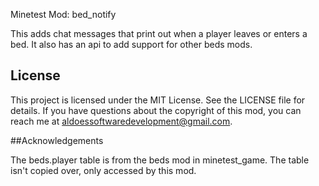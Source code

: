 Minetest Mod: bed_notify

This adds chat messages that print out when a player leaves or enters a bed. 
It also has an api to add support for other beds mods.
## License

This project is licensed under the MIT License. See the LICENSE file for details.
If you have questions about the copyright of this mod, you can reach me at aldoessoftwaredevelopment@gmail.com.

##Acknowledgements

The beds.player table is from the beds mod in minetest_game. The table isn't copied over, only accessed by
this mod.
